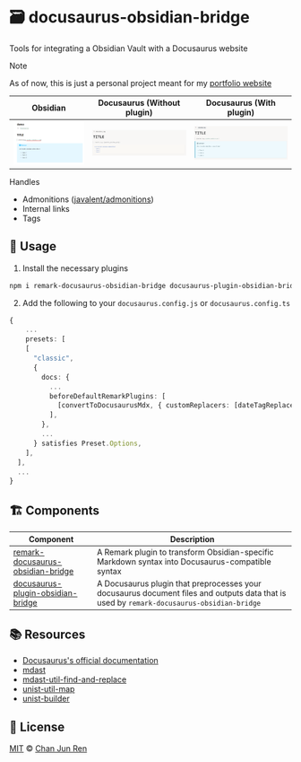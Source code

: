 # 🗃️ docusaurus-obsidian-bridge

Tools for integrating a Obsidian Vault with a Docusaurus website

> [!NOTE]
> As of now, this is just a personal project meant for my [portfolio website](https://chanjunren.github.io)


| Obsidian                                                                                                                  | Docusaurus (Without plugin)                                                                                                                                 | Docusaurus (With plugin)                                                                                                                              |
|---------------------------------------------------------------------------------------------------------------------------|-------------------------------------------------------------------------------------------------------------------------------------------------------------|-------------------------------------------------------------------------------------------------------------------------------------------------------|
| ![obsidian_demo](https://raw.githubusercontent.com/chanjunren/docusaurus-obsidian-bridge/master/assets/obsidian_demo.png) | ![docusaurus_without_plugin_demo](https://raw.githubusercontent.com/chanjunren/docusaurus-obsidian-bridge/master/assets/docusaurus_without_plugin_demo.png) | ![docusaurus_with_plugin_demo](https://raw.githubusercontent.com/chanjunren/docusaurus-obsidian-bridge/master/assets/docusaurus_with_plugin_demo.png) |

Handles
- Admonitions ([javalent/admonitions](https://github.com/javalent/admonitions))
- Internal links
- Tags

## 🌳 Usage

1. Install the necessary plugins 
```bash
npm i remark-docusaurus-obsidian-bridge docusaurus-plugin-obsidian-bridge
```

2. Add the following to your `docusaurus.config.js` or `docusaurus.config.ts`

```typescript
{
    ...
    presets: [
    [
      "classic",
      {
        docs: {
          ...
          beforeDefaultRemarkPlugins: [
            [convertToDocusaurusMdx, { customReplacers: [dateTagReplacer] }],
          ],
        },
        ...
      } satisfies Preset.Options,
    ],
  ],
  ...
}
```



## 🏗️ Components
| Component                                                                                                                                   | Description                                                                                      |
|---------------------------------------------------------------------------------------------------------------------------------------------|--------------------------------------------------------------------------------------------------|
| [remark-docusaurus-obsidian-bridge](https://github.com/chanjunren/docusaurus-obsidian-bridge/tree/master/remark-docusaurus-obsidian-bridge) | A Remark plugin to transform Obsidian-specific Markdown syntax into Docusaurus-compatible syntax |
| [docusaurus-plugin-obsidian-bridge](https://github.com/chanjunren/docusaurus-obsidian-bridge/tree/master/packages/docusaurus-plugin-obsidian-bridge) | A Docusaurus plugin that preprocesses your docusaurus document files and outputs data that is used by `remark-docusaurus-obsidian-bridge` |

## 📚 Resources

- [Docusaurus's official documentation](https://docusaurus.io/docs/markdown-features/plugins)
- [mdast](https://github.com/syntax-tree/mdast)
- [mdast-util-find-and-replace](https://github.com/syntax-tree/mdast-util-find-and-replace)
- [unist-util-map](https://github.com/syntax-tree/unist-util-map)
- [unist-builder](https://github.com/syntax-tree/mdast-util-from-markdown)

## 📄 License

[MIT][license] © [Chan Jun Ren][author]

[license]: license
[author]: https://chanjunren.github.io
